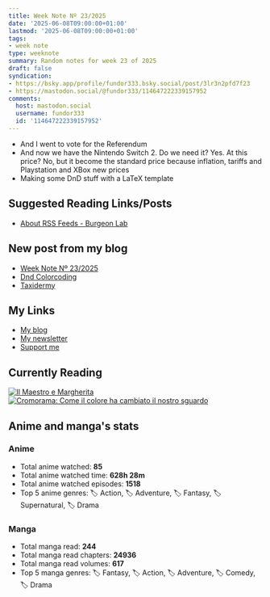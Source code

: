 ```yaml
---
title: Week Note Nº 23/2025
date: '2025-06-08T09:00:00+01:00'
lastmod: '2025-06-08T09:00:00+01:00'
tags:
- week note
type: weeknote
summary: Random notes for week 23 of 2025
draft: false
syndication:
- https://bsky.app/profile/fundor333.bsky.social/post/3lr3n2pfd7f23
- https://mastodon.social/@fundor333/114647222339157952
comments:
  host: mastodon.social
  username: fundor333
  id: '114647222339157952'
---
```


- And I went to vote for the Referendum
- And now we have the Nintendo Switch 2. Do we need it? Yes. At this price? No, but it become the standard price because inflation, tariffs and Playstation and XBox new prices
- Making some DnD stuff with a LaTeX template

## Suggested Reading Links/Posts
- [About RSS Feeds - Burgeon Lab](https://www.burgeonlab.com/2025/about-rss-feeds/?utm_source=fundor333.com)
## New post from my blog
- [Week Note Nº 23/2025](https://fundor333.com/weeknotes/2025/23/?utm_source=fundor333.com)
- [Dnd Colorcoding](https://fundor333.com/micro/2025/06/dnd-colorcoding/?utm_source=fundor333.com)
- [Taxidermy](https://fundor333.com/micro/2025/06/taxidermy/?utm_source=fundor333.com)

## My Links
- [My blog](https://www.fundor333.com)
- [My newsletter](https://newsletter.digitaltearoom.com)
- [Support me](https://ko-fi.com/fundor333)

## Currently Reading
[![Il Maestro e Margherita](https://i.gr-assets.com/images/S/compressed.photo.goodreads.com/books/1449182290l/28095021._SX98_.jpg)](https://www.goodreads.com/review/show/7613476820?utm_medium=api&utm_source=rss) [![Cromorama: Come il colore ha cambiato il nostro sguardo](https://i.gr-assets.com/images/S/compressed.photo.goodreads.com/books/1505808761l/36266532._SX98_.jpg)](https://www.goodreads.com/review/show/5993206761?utm_medium=api&utm_source=rss)

## Anime and manga's stats

### **Anime**
- Total anime watched: **85**
- Total anime watched time: **628h 28m**
- Total anime watched episodes: **1518**
- Top 5 anime genres: 🏷️ Action, 🏷️ Adventure, 🏷️ Fantasy, 🏷️ Supernatural, 🏷️ Drama

### **Manga**
- Total manga read: **244**
- Total manga read chapters: **24936**
- Total manga read volumes: **617**
- Top 5 manga genres: 🏷️ Fantasy, 🏷️ Action, 🏷️ Adventure, 🏷️ Comedy, 🏷️ Drama
